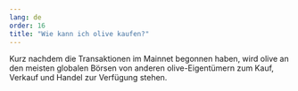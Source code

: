 ```yaml
---
lang: de
order: 16
title: "Wie kann ich olive kaufen?"
---
```

Kurz nachdem die Transaktionen im Mainnet begonnen haben, wird olive an den meisten globalen Börsen von anderen olive-Eigentümern zum Kauf, Verkauf und Handel zur Verfügung stehen.
 
